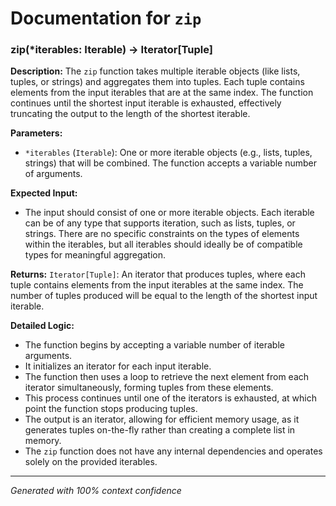 # Documentation for `zip`

### zip(*iterables: Iterable) -> Iterator[Tuple]

**Description:**
The `zip` function takes multiple iterable objects (like lists, tuples, or strings) and aggregates them into tuples. Each tuple contains elements from the input iterables that are at the same index. The function continues until the shortest input iterable is exhausted, effectively truncating the output to the length of the shortest iterable.

**Parameters:**
- `*iterables` (`Iterable`): One or more iterable objects (e.g., lists, tuples, strings) that will be combined. The function accepts a variable number of arguments.

**Expected Input:**
- The input should consist of one or more iterable objects. Each iterable can be of any type that supports iteration, such as lists, tuples, or strings. There are no specific constraints on the types of elements within the iterables, but all iterables should ideally be of compatible types for meaningful aggregation.

**Returns:**
`Iterator[Tuple]`: An iterator that produces tuples, where each tuple contains elements from the input iterables at the same index. The number of tuples produced will be equal to the length of the shortest input iterable.

**Detailed Logic:**
- The function begins by accepting a variable number of iterable arguments.
- It initializes an iterator for each input iterable.
- The function then uses a loop to retrieve the next element from each iterator simultaneously, forming tuples from these elements.
- This process continues until one of the iterators is exhausted, at which point the function stops producing tuples.
- The output is an iterator, allowing for efficient memory usage, as it generates tuples on-the-fly rather than creating a complete list in memory.
- The `zip` function does not have any internal dependencies and operates solely on the provided iterables.

---
*Generated with 100% context confidence*
